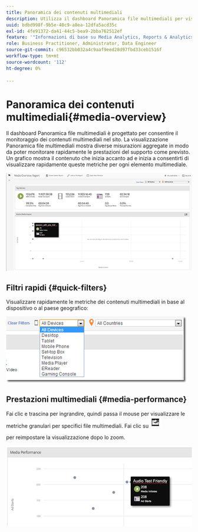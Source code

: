 ```yaml
---
title: Panoramica dei contenuti multimediali
description: Utilizza il dashboard Panoramica file multimediali per visualizzare le misurazioni degli aggregati. Scopri come monitorare rapidamente le prestazioni dei contenuti multimediali.
uuid: bdbd998f-9b5e-40c9-a8ea-12dfa5acd35c
exl-id: 4fe91372-da41-44c5-bea9-2bba762512ef
feature: '"Informazioni di base su Media Analytics, Reports & Analytics"'
role: Business Practitioner, Administrator, Data Engineer
source-git-commit: c96532bb032a4c9aaf9eed28d97fbd33ceb1516f
workflow-type: tm+mt
source-wordcount: '112'
ht-degree: 0%

---
```


# Panoramica dei contenuti multimediali{#media-overview}

Il dashboard Panoramica file multimediali è progettato per consentire il monitoraggio dei contenuti multimediali nel sito. La visualizzazione Panoramica file multimediali mostra diverse misurazioni aggregate in modo da poter monitorare rapidamente le prestazioni del supporto come previsto. Un grafico mostra il contenuto che inizia accanto ad e inizia a consentirti di visualizzare rapidamente queste metriche per ogni elemento multimediale.

![](assets/media_overview.png)

<!--
![](assets/media_overview.png){width="672px"} 
-->

## Filtri rapidi {#quick-filters}

Visualizzare rapidamente le metriche dei contenuti multimediali in base al dispositivo o al paese geografico:

![](assets/video-overview-report-filters.png)

<!--
![](assets/video-overview-report-filters.png){width="400px"}
-->

## Prestazioni multimediali {#media-performance}

Fai clic e trascina per ingrandire, quindi passa il mouse per visualizzare le metriche granulari per specifici file multimediali. Fai clic su  ![](assets/video-overview-report-revert.png)

per reimpostare la visualizzazione dopo lo zoom.

![](assets/media_overview_zoom.png)

<!--
![](assets/media_overview_zoom.png){width="400px"}
-->
